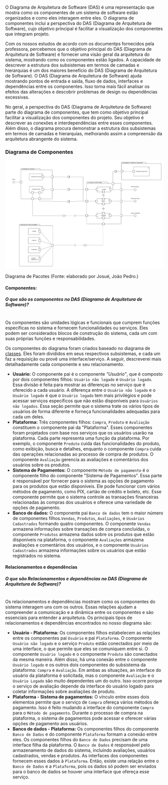 O Diagrama de Arquitetura de Software (DAS) é uma representação que mostra como os componentes de um sistema de software estão organizados e como eles interagem entre eles. O diagrama de componentes inclui a perspectiva do DAS (Diagrama de Arquitetura de Software), cujo objetivo principal é facilitar a visualização dos componentes que integram projeto.

Com os nossos estudos de acordo com os documentps fornecidos pela professora, percebemos que o objetivo principal do DAS (Diagrama de Arquitetura de Software) é fornecer uma visão geral da arquitetura do sistema, mostrando como os componentes estão ligados. A capacidade de descrever a estrutura dos subsistemas em termos de camadas e hierarquias é um dos maiores benefício do DAS (Diagrama de Arquitetura de Software). O DAS (Diagrama de Arquitetura de Software) ajuda mostrando pontos de entrada e saída, fluxo de dados, interfaces e dependências entre os componentes. Isso torna mais fácil analisar os efeitos das alterações e descobrir problemas de design ou dependências excessivas.

No geral, a perspectiva do DAS (Diagrama de Arquitetura de Software) parte do diagrama de componentes, que tem como objetivo principal facilitar a visualização dos componentes do projeto. Seu objetivo é descrever as conexões e interdependências entre esses componentes. Além disso, o diagrama procura demonstrar a estrutura dos subsistemas em termos de camadas e hierarquias, melhorando assim a compreensão da arquitetura abrangente do sistema.

### Diagrama de Componentes

![versao_final](./img/versao-final.png)

<p class="legenda"> Diagrama de Pacotes (Fonte: elaborado por Josué, João Pedro.)</p>

#### **Componentes:**

##### **O que são os componentes no DAS (Diagrama de Arquitetura de Software)?**

#

Os componentes são unidades lógicas e funcionais que cumprem funções específicas no sistema e fornecem funcionalidades ou serviços. Eles podem ser considerados blocos de construção do sistema, cada um com suas próprias funções e responsabilidades.

Os componentes do diagrama foram criados baseado no diagrama de [classes](../../2.modelagem/estatica/diagramadeclasses.md). Eles foram divididos em seus respectivos subsistemas, e cada um faz a requisição ou provê uma interface/serviço. A seguir, descreverei mais detalhadamente cada componente e seu relacionamento.

- **Usuário:** O componente pai é o componente _"Usuário"_, que é composto por dois componentes filhos: `Usuário não logado` e `Usuário logado`. Essa divisão é feita para mostrar as diferenças no serviço que é oferecido a cada usuário. A diferença entre o `Usuário não logado` e o `Usuário logado` é que o `Usuário logado` tem mais privilégios e pode acessar serviços específicos que não estão disponíveis para `Usuários não logados`. Essa seção permite que o sistema trate os vários tipos de usuários de forma diferente e forneça funcionalidades adequadas para cada um deles.
- **Plataforma:** Três componentes filhos: `Compra`, `Produto` e `Avaliação` constituem o componente pai da "Plataforma". Esses componentes foram projetados com base nos serviços que os usuários usarão na plataforma. Cada parte representa uma função da plataforma. Por exemplo, o componente `Produto` cuida das funcionalidades do produto, como exibição, busca e detalhes, enquanto o componente `Compra` cuida das operações relacionadas ao processo de compra de produtos. O componente `Avaliação` gerencia as avaliações e comentários dos usuários sobre os produtos.
- **Sistema de Pagamentos:** O componente `Método de pagamento` é o componente filho do componente "Sistema de Pagamentos". Essa parte é responsável por fornecer para o sistema as opções de pagamento para os produtos que estão disponíveis. Ele pode funcionar com vários métodos de pagamento, como PIX, cartão de crédito e boleto, etc. Esse componente permite que o sistema controle as transações financeiras relacionadas às compras dos usuários e oferece uma variedade de opções de pagamento.
- **Banco de dados:** O componente pai `Banco de dados` tem o maior número de componentes filhos.`Vendas`, `Produtos`, `Avaliações`, e `Usuários Cadastrados` formando quatro componentes. O componente `Vendas` armazena informações sobre transações de compra concluídas, o componente `Produtos` armazena dados sobre os produtos que estão disponíveis na plataforma, o componente `Avaliações` armazena avaliações e comentários dos usuários, e o componente `Usuários Cadastrados` armazena informações sobre os usuários que estão registrados no sistema.

#### **Relacionamentos e dependências**

##### **O que são Relacionamentos e dependências no DAS (Diagrama de Arquitetura de Software)?**

#

Os relacionamentos e dependências mostram como os componentes do sistema interagem uns com os outros. Essas relações ajudam a compreender a comunicação e a dinâmica entre os componentes e são essenciais para entender a arquitetura. Os principais tipos de relacionamentos e dependências encontrados no nosso diagrama são:

- **Usuário - Plataforma:** Os componentes filhos estabelecem as relações entre os componentes pai `Usuário` e pai `Plataforma`. O componente `Usuário não logado` e o serviço `Produto` estão conectados por meio de uma interface, o que permite que eles se comuniquem entre si. O componente `Usuário logado` e o componente `Produto` são conectados da mesma maneira. Além disso, há uma conexão entre o componente `Usuário logado` e os outros dois componentes do subsistema da plataforma: `Compra` e `Avaliação`. Em ambas as situações, an interface do usuário da plataforma é solicitada, mas o componente `Avaliação` e o `Usuário Logado` são muito dependentes um do outro. Isso ocorre porque o serviço de avaliação depende da interface do usuário logado para coletar informações sobre avaliações de produto.
- **Plataforma - Sistema de pagamentos:** O vínculo entre esses dois elementos permite que o serviço de `Compra` ofereça vários métodos de pagamento. Isso é feito mudando a interface do componente `Compra` para o `Método de pagamento`. Durante o processo de compra na plataforma, o sistema de pagamentos pode acessar e oferecer várias opções de pagamento aos usuários.
- **Banco de dados - Plataforma:** Os componentes filhos do componente `Banco de Dados` e do componente `Plataforma` formam a conexão entre eles. Os componentes filhos do `Banco de Dados` precisam de uma interface filha da plataforma. O `Banco de Dados` é responsável pelo armazenamento de dados do sistema, incluindo avaliações, usuários cadastrados, vendas e produtos. As interfaces dos componentes fornecem esses dados à `Plataforma`. Então, existe uma relação entre o `Banco de Dados` e a `Plataforma`, pois os dados só podem ser enviados para o banco de dados se houver uma interface que ofereça esse serviço.

